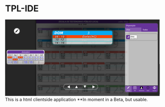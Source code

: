 # TPL-IDE
![](https://github.com/andryeltj/TPL-IDE/raw/main/TPL-IDE.png)
This is a html clientside application
**In moment in a Beta, but usable.
